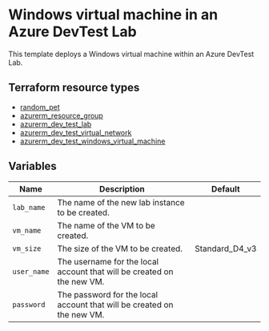 # Windows virtual machine in an Azure DevTest Lab

This template deploys a Windows virtual machine within an Azure DevTest Lab.

## Terraform resource types

- [random_pet](https://registry.terraform.io/providers/hashicorp/random/latest/docs/resources/pet)
- [azurerm_resource_group](https://registry.terraform.io/providers/hashicorp/azurerm/latest/docs/resources/resource_group)
- [azurerm_dev_test_lab](https://registry.terraform.io/providers/hashicorp/azurerm/latest/docs/resources/dev_test_lab)
- [azurerm_dev_test_virtual_network](https://registry.terraform.io/providers/hashicorp/azurerm/latest/docs/resources/dev_test_virtual_network)
- [azurerm_dev_test_windows_virtual_machine](https://registry.terraform.io/providers/hashicorp/azurerm/latest/docs/resources/dev_test_windows_virtual_machine)

## Variables

| Name | Description | Default |
|-|-|-|
| `lab_name` | The name of the new lab instance to be created. | |
| `vm_name` | The name of the VM to be created. | |
| `vm_size` | The size of the VM to be created. | Standard_D4_v3 |
| `user_name` | The username for the local account that will be created on the new VM. | |
| `password` | The password for the local account that will be created on the new VM. | |
